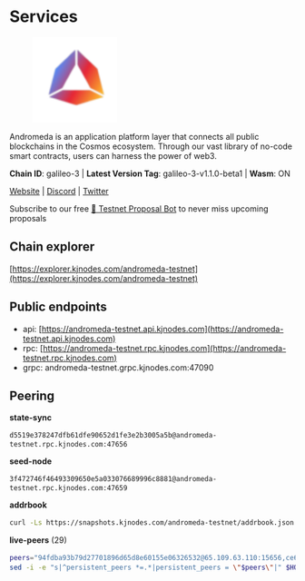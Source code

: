 # Services

<figure><img src="https://raw.githubusercontent.com/kj89/cosmos-images/main/logos/andromeda.png" width="150" alt=""><figcaption></figcaption></figure>

Andromeda is an application platform layer that connects all  public blockchains in the Cosmos ecosystem. Through our vast  library of no-code smart contracts, users can harness the power of web3.

**Chain ID**: galileo-3 | **Latest Version Tag**: galileo-3-v1.1.0-beta1 | **Wasm**: ON

[Website](https://www.andromedaprotocol.io) | [Discord](https://discord.gg/wzM3kSN3sE) | [Twitter](https://twitter.com/andromedaprot)



Subscribe to our free [🤖 Testnet Proposal Bot](https://t.me/kjnodes_testnet_proposal_bot) to never miss upcoming proposals


## Chain explorer
[https://explorer.kjnodes.com/andromeda-testnet](https://explorer.kjnodes.com/andromeda-testnet)

## Public endpoints

* api: [https://andromeda-testnet.api.kjnodes.com](https://andromeda-testnet.api.kjnodes.com)
* rpc: [https://andromeda-testnet.rpc.kjnodes.com](https://andromeda-testnet.rpc.kjnodes.com)
* grpc: andromeda-testnet.grpc.kjnodes.com:47090

## Peering

**state-sync**

```text
d5519e378247dfb61dfe90652d1fe3e2b3005a5b@andromeda-testnet.rpc.kjnodes.com:47656
```

**seed-node**

```text
3f472746f46493309650e5a033076689996c8881@andromeda-testnet.rpc.kjnodes.com:47659
```

**addrbook**
```bash
curl -Ls https://snapshots.kjnodes.com/andromeda-testnet/addrbook.json > $HOME/.andromedad/config/addrbook.json
```

**live-peers** (29)
```bash
peers="94fdba93b79d27701896d65d8e60155e06326532@65.109.63.110:15656,ce64cd3050be198f6fe0d59cd4333b40aedcfc2f@14.241.82.87:28656,e61f287d51edab6f6dbe00a8b804614443ee6f82@80.85.242.117:26656,b6dd58949a8b9c03349bdbec8aeeccd5e0d39283@31.220.74.50:26656,bd323d2c7ce260b831d20923d390e4a1623f32c4@213.239.215.195:20095,443a51f595c9ca16273ca6146db1375e4223a91f@172.93.110.154:26656,1d94f397352dc20be4b56e4bfd9305649cbac778@65.108.232.150:20095,05d3613dfb738ff22d0ea974bd0d1353ecdc6231@65.108.101.124:26656,27e4aeaf8ef79a25904cd1042cf25ac6a1a0e7e5@103.180.28.220:26656,00171178f5d8b22d1a3396d9388adbb8ec1c0541@38.242.208.162:36656,2e6164a7c45c1840494af5db9bc54aacc39a065e@85.239.233.241:26656,385bda41dc8ce86d0dd4c99d3cf371ca8fccfeb6@135.125.189.131:20095,e95899eb682e517d74449dd575073daf1a3266d5@135.181.208.169:27656,9230896c5f22a363eed1c3bd3ed8068134b1dedd@124.120.12.196:26656,eec703fc2d5e7c1bbd81726a9e029dbb8b6221b5@178.250.247.119:26656,b2bdcd106645c538f86f24f7a3f253d8e1bf34ab@217.76.57.54:26656,6d59b44efa40c4a03a24bf598b6cd662e8003655@135.181.96.66:26656,7002fb6369cd13f8aa1520fd7a81e67a9adf2636@185.119.196.39:26656,c6f2ebd60d3e8bb559bdf866356fea0711df223d@82.208.23.192:26656,4d4309bf054ca12f128035eab81b66350b5de575@178.172.212.122:26656,1141119a7d248cc19b31b18d56162a365954deb9@45.132.106.149:26656,049cb9d4376556e28da12171bcba5f58cb8eaabb@185.202.238.250:26656,7ac17e470c16814be55aa02a1611b23a3fba3097@75.119.141.16:26656,0a9c34419331688b0b40d50fddbee286927602cb@5.78.79.97:26656,05b853c6022c51b2065665e66876e27aee9fed59@149.102.140.189:26656,f58c0d432b28ebefb7573ab23cb394e67098c347@209.126.81.240:26636,6aaf94803e3f387a3ee08b731890e6914e1e3419@65.108.233.102:30656,42741bf91bce301f78660db6cc385fcfaac91498@173.249.47.194:27656,d5519e378247dfb61dfe90652d1fe3e2b3005a5b@65.109.68.190:47656"
sed -i -e "s|^persistent_peers *=.*|persistent_peers = \"$peers\"|" $HOME/.andromedad/config/config.toml
```
